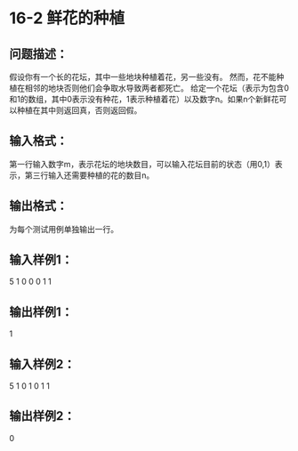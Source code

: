 # 16-2 鲜花的种植

## 问题描述：
假设你有一个长的花坛，其中一些地块种植着花，另一些没有。 然而，花不能种植在相邻的地块否则他们会争取水导致两者都死亡。
给定一个花坛（表示为包含0和1的数组，其中0表示没有种花，1表示种植着花）以及数字n。如果n个新鲜花可以种植在其中则返回真，否则返回假。

## 输入格式：
第一行输入数字m，表示花坛的地块数目，可以输入花坛目前的状态（用0,1）表示，第三行输入还需要种植的花的数目n。
## 输出格式：
为每个测试用例单独输出一行。

## 输入样例1：
5
1 0 0 0 1
1

## 输出样例1：
1

## 输入样例2：
5
1 0 1 0 1
1

## 输出样例2：
0